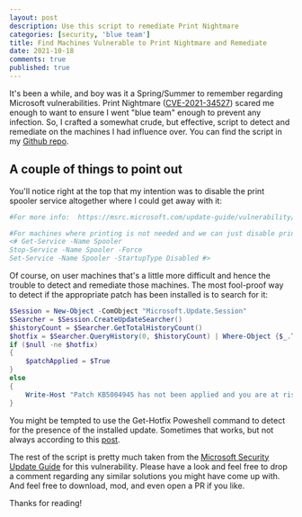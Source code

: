```yaml
---
layout: post
description: Use this script to remediate Print Nightmare 
categories: [security, 'blue team']
title: Find Machines Vulnerable to Print Nightmare and Remediate
date: 2021-10-18
comments: true
published: true
---
```


It's been a while, and boy was it a Spring/Summer to remember regarding Microsoft vulnerabilities.  Print Nightmare ([CVE-2021-34527](https://msrc.microsoft.com/update-guide/vulnerability/CVE-2021-34527)) scared me enough to want to ensure I went "blue team" enough to prevent any infection. So, I crafted a somewhat crude, but effective, script to detect and remediate on the machines I had influence over.  You can find the script in my [Github repo](https://github.com/azurebrian/scripts/blob/6b5306c543027f162307070cbf101263c4a3fd29/Remediate-PrintNightmare.ps1). 

## A couple of things to point out

You'll notice right at the top that my intention was to disable the print spooler service altogether where I could get away with it:

```Powershell
#For more info:  https://msrc.microsoft.com/update-guide/vulnerability/CVE-2021-34527

#For machines where printing is not needed and we can just disable printing altogether!!!
<# Get-Service -Name Spooler
Stop-Service -Name Spooler -Force
Set-Service -Name Spooler -StartupType Disabled #>
```

Of course, on user machines that's a little more difficult and hence the trouble to detect and remediate those machines.  The most fool-proof way to detect if the appropriate patch has been installed is to search for it:

```Powershell
$Session = New-Object -ComObject "Microsoft.Update.Session"
$Searcher = $Session.CreateUpdateSearcher()
$historyCount = $Searcher.GetTotalHistoryCount()
$hotfix = $Searcher.QueryHistory(0, $historyCount) | Where-Object {$_.Title -like "*KB5004945*"}
if ($null -ne $hotfix)
{
    $patchApplied = $True
}
else 
{
    Write-Host "Patch KB5004945 has not been applied and you are at risk.  Please install Windows Updates and run this script again."    
}

```

You might be tempted to use the Get-Hotfix Poweshell command to detect for the presence of the installed update.  Sometimes that works, but not always according to this [post](https://docs.microsoft.com/en-us/answers/questions/191945/get-hotfix-not-returning-all-installed-kbs.html).

The rest of the script is pretty much taken from the [Microsoft Security Update Guide](https://msrc.microsoft.com/update-guide/vulnerability/CVE-2021-34527) for this vulnerability.  Please have a look and feel free to drop a comment regarding any similar solutions you might have come up with.  And feel free to download, mod, and even open a PR if you like.  

Thanks for reading!
